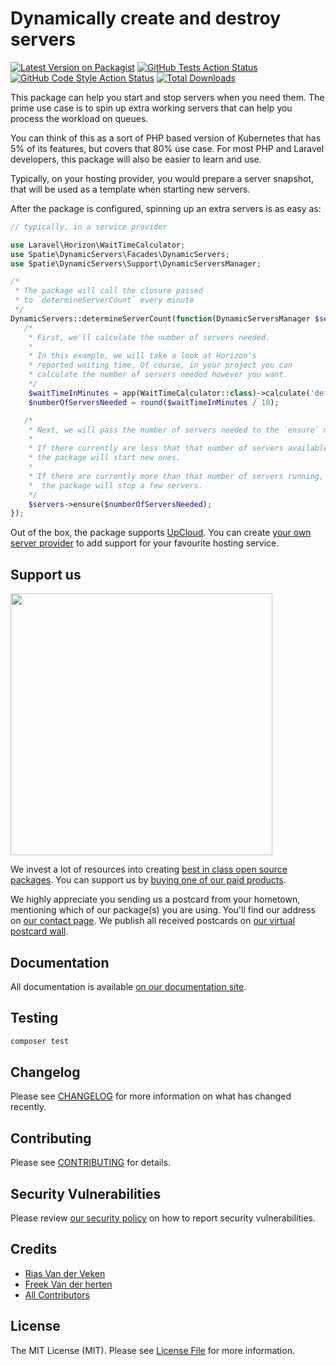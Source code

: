 # Dynamically create and destroy servers

[![Latest Version on Packagist](https://img.shields.io/packagist/v/spatie/laravel-dynamic-servers.svg?style=flat-square)](https://packagist.org/packages/spatie/laravel-dynamic-servers)
[![GitHub Tests Action Status](https://img.shields.io/github/workflow/status/spatie/laravel-dynamic-servers/run-tests?label=tests)](https://github.com/spatie/laravel-dynamic-servers/actions?query=workflow%3Arun-tests+branch%3Amain)
[![GitHub Code Style Action Status](https://img.shields.io/github/workflow/status/spatie/laravel-dynamic-servers/Fix%20PHP%20code%20style%20issues?label=code%20style)](https://github.com/spatie/laravel-dynamic-servers/actions?query=workflow%3A"Fix+PHP+code+style+issues"+branch%3Amain)
[![Total Downloads](https://img.shields.io/packagist/dt/spatie/laravel-dynamic-servers.svg?style=flat-square)](https://packagist.org/packages/spatie/laravel-dynamic-servers)

This package can help you start and stop servers when you need them. The prime use case is to spin up extra working servers that can help you process the workload on queues.

You can think of this as a sort of PHP based version of Kubernetes that has 5% of its features, but covers that 80% use case. For most PHP and Laravel developers, this package will also be easier to learn and use.

Typically, on your hosting provider, you would prepare a server snapshot, that will be used as a template when starting
new servers.

After the package is configured, spinning up an extra servers is as easy as:

```php
// typically, in a service provider

use Laravel\Horizon\WaitTimeCalculator;
use Spatie\DynamicServers\Facades\DynamicServers;
use Spatie\DynamicServers\Support\DynamicServersManager;

/*
 * The package will call the closure passed 
 * to `determineServerCount` every minute
 */
DynamicServers::determineServerCount(function(DynamicServersManager $servers) {
   /*
    * First, we'll calculate the number of servers needed. 
    * 
    * In this example, we will take a look at Horizon's 
    * reported waiting time. Of course, in your project you can 
    * calculate the number of servers needed however you want.    
    */
    $waitTimeInMinutes = app(WaitTimeCalculator::class)->calculate('default');
    $numberOfServersNeeded = round($waitTimeInMinutes / 10);

   /*
    * Next, we will pass the number of servers needed to the `ensure` method.
    * 
    * If there currently are less that that number of servers available,
    * the package will start new ones.
    * 
    * If there are currently more than that number of servers running,
    *  the package will stop a few servers.
    */
    $servers->ensure($numberOfServersNeeded);
});
```

Out of the box, the package supports [UpCloud](https://upcloud.com). You can
create [your own server provider](https://spatie.be/docs/laravel-dynamic-servers/v1/advanced-usage/creating-your-own-server-provider)
to add support for your favourite hosting service.

## Support us

[<img src="https://github-ads.s3.eu-central-1.amazonaws.com/laravel-dynamic-servers.jpg?t=1" width="419px" />](https://spatie.be/github-ad-click/laravel-dynamic-servers)

We invest a lot of resources into creating [best in class open source packages](https://spatie.be/open-source). You can
support us by [buying one of our paid products](https://spatie.be/open-source/support-us).

We highly appreciate you sending us a postcard from your hometown, mentioning which of our package(s) you are using.
You'll find our address on [our contact page](https://spatie.be/about-us). We publish all received postcards
on [our virtual postcard wall](https://spatie.be/open-source/postcards).

## Documentation

All documentation is available [on our documentation site](https://spatie.be/docs/laravel-dynamic-servers/).

## Testing

```bash
composer test
```

## Changelog

Please see [CHANGELOG](CHANGELOG.md) for more information on what has changed recently.

## Contributing

Please see [CONTRIBUTING](CONTRIBUTING.md) for details.

## Security Vulnerabilities

Please review [our security policy](../../security/policy) on how to report security vulnerabilities.

## Credits

- [Rias Van der Veken](https://twitter.com/riasvdv)
- [Freek Van der herten](https://twitter.com/freekmurze)
- [All Contributors](../../contributors)

## License

The MIT License (MIT). Please see [License File](LICENSE.md) for more information.

